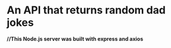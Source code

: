 # An API that returns random dad jokes

**//This Node.js server was built with express and axios** 
